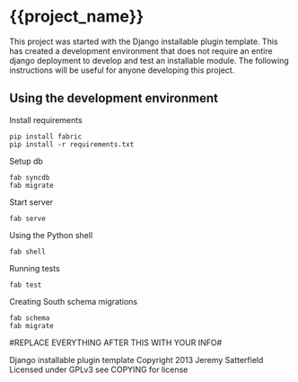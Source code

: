 {{project_name}}
=====================

This project was started with the Django installable plugin template. This has created a development environment that does not require an entire django deployment to develop and test an installable module. The following instructions will be useful for anyone developing this project.

Using the development environment
---------------------------------
Install requirements

    pip install fabric
    pip install -r requirements.txt

Setup db

    fab syncdb
    fab migrate

Start server

    fab serve

Using the Python shell

    fab shell

Running tests

    fab test

Creating South schema migrations

    fab schema
    fab migrate



#REPLACE EVERYTHING AFTER THIS WITH YOUR INFO#

Django installable plugin template
Copyright 2013 Jeremy Satterfield
Licensed under GPLv3 see COPYING for license
